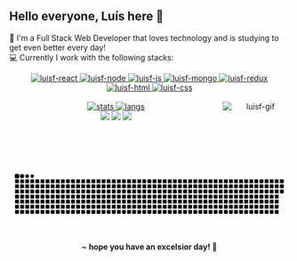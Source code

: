 <h2> Hello everyone, Luís here 💙 </h2>  
<p>🚀 I'm a Full Stack Web Developer that loves technology and is studying to get even better every day!<br>
💻 Currently I work with the following stacks:</p>

<a href="https://github.com/luisf-csdev">
<div align="center">
    <img alt="luisf-react" height="40" width="40" src="https://cdn.jsdelivr.net/gh/devicons/devicon/icons/react/react-original.svg">
    <img alt="luisf-node" height="40" width="40" src="https://cdn.jsdelivr.net/gh/devicons/devicon/icons/nodejs/nodejs-original.svg">
    <img alt="luisf-js" height="40" width="40" src="https://cdn.jsdelivr.net/gh/devicons/devicon/icons/javascript/javascript-original.svg">
    <img alt="luisf-mongo" height="40" width="40" src="https://cdn.jsdelivr.net/gh/devicons/devicon/icons/mongodb/mongodb-plain.svg">
    <img alt="luisf-redux" height="40" width="40" src="https://cdn.jsdelivr.net/gh/devicons/devicon/icons/redux/redux-original.svg">
    <img alt="luisf-html" height="40" width="40" src="https://cdn.jsdelivr.net/gh/devicons/devicon/icons/html5/html5-original.svg">
    <img alt="luisf-css" height="40" width="40" src="https://cdn.jsdelivr.net/gh/devicons/devicon/icons/css3/css3-original.svg">
</div>
    

    
<a href="https://github.com/luisf-csdev">
<div align="center"><br> 
    <img height="150" width="350" alt="stats" src="https://github-readme-stats-luisf-csdev.vercel.app/api?username=luisf-csdev&include_all_commits&count_private=true&show_icons=true&theme=react">
    <img height="150" width="350" alt="langs" src="https://github-readme-stats-luisf-csdev.vercel.app/api/top-langs/?username=luisf-csdev&layout=compact&theme=react">
    <img align="right" alt="luisf-gif" height="120" width="120" src="https://user-images.githubusercontent.com/105379183/192373075-e0d6a782-fd02-4e67-ba66-6676b1df3e3c.gif"></a>
    <!--gif credits to @julitronix and to my love that made me this pic-->
</div>

<div align="center">
    <a href="mailto:luisf.csdev@gmail.com" target="_blank" rel="noreferrer noopener"> <img src="https://img.shields.io/badge/Gmail-D14836?style=for-the-badge&logo=gmail&logoColor=white"></a>
    <a href="https://www.linkedin.com/in/luisf-csdev" target="_blank" rel="noreferrer noopener"> <img src="https://img.shields.io/badge/LinkedIn-0077B5?style=for-the-badge&logo=linkedin&logoColor=white"></a>
    <a href="https://twitter.com/luisf_csdev" target="_blank" rel="noreferrer noopener"> <img src="https://img.shields.io/badge/Twitter-1DA1F2?style=for-the-badge&logo=twitter&logoColor=white"></a>
</div>
    
##

![Snake animation](https://github.com/luisf-csdev/luisf-csdev/blob/output/github-contribution-grid-snake.svg)

<h4 align="center"> ~ hope you have an excelsior day! 🌌</h4></a>
